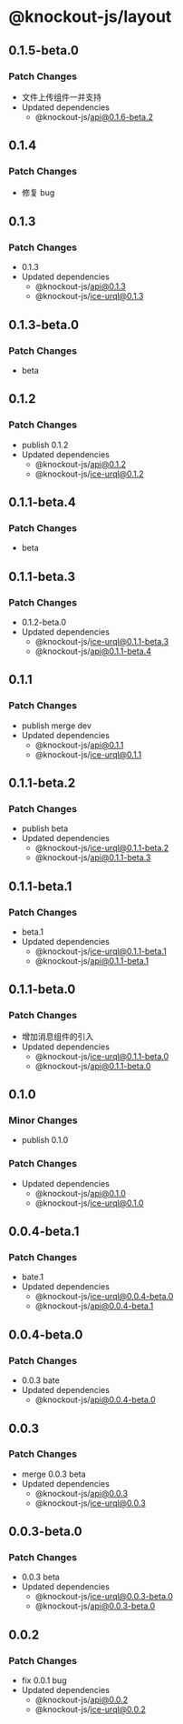# @knockout-js/layout

## 0.1.5-beta.0

### Patch Changes

- 文件上传组件一并支持
- Updated dependencies
  - @knockout-js/api@0.1.6-beta.2

## 0.1.4

### Patch Changes

- 修复 bug

## 0.1.3

### Patch Changes

- 0.1.3
- Updated dependencies
  - @knockout-js/api@0.1.3
  - @knockout-js/ice-urql@0.1.3

## 0.1.3-beta.0

### Patch Changes

- beta

## 0.1.2

### Patch Changes

- publish 0.1.2
- Updated dependencies
  - @knockout-js/api@0.1.2
  - @knockout-js/ice-urql@0.1.2

## 0.1.1-beta.4

### Patch Changes

- beta

## 0.1.1-beta.3

### Patch Changes

- 0.1.2-beta.0
- Updated dependencies
  - @knockout-js/ice-urql@0.1.1-beta.3
  - @knockout-js/api@0.1.1-beta.4

## 0.1.1

### Patch Changes

- publish merge dev
- Updated dependencies
  - @knockout-js/api@0.1.1
  - @knockout-js/ice-urql@0.1.1

## 0.1.1-beta.2

### Patch Changes

- publish beta
- Updated dependencies
  - @knockout-js/ice-urql@0.1.1-beta.2
  - @knockout-js/api@0.1.1-beta.3

## 0.1.1-beta.1

### Patch Changes

- beta.1
- Updated dependencies
  - @knockout-js/ice-urql@0.1.1-beta.1
  - @knockout-js/api@0.1.1-beta.1

## 0.1.1-beta.0

### Patch Changes

- 增加消息组件的引入
- Updated dependencies
  - @knockout-js/ice-urql@0.1.1-beta.0
  - @knockout-js/api@0.1.1-beta.0

## 0.1.0

### Minor Changes

- publish 0.1.0

### Patch Changes

- Updated dependencies
  - @knockout-js/api@0.1.0
  - @knockout-js/ice-urql@0.1.0

## 0.0.4-beta.1

### Patch Changes

- bate.1
- Updated dependencies
  - @knockout-js/ice-urql@0.0.4-beta.0
  - @knockout-js/api@0.0.4-beta.1

## 0.0.4-beta.0

### Patch Changes

- 0.0.3 bate
- Updated dependencies
  - @knockout-js/api@0.0.4-beta.0

## 0.0.3

### Patch Changes

- merge 0.0.3 beta
- Updated dependencies
  - @knockout-js/api@0.0.3
  - @knockout-js/ice-urql@0.0.3

## 0.0.3-beta.0

### Patch Changes

- 0.0.3 beta
- Updated dependencies
  - @knockout-js/ice-urql@0.0.3-beta.0
  - @knockout-js/api@0.0.3-beta.0

## 0.0.2

### Patch Changes

- fix 0.0.1 bug
- Updated dependencies
  - @knockout-js/api@0.0.2
  - @knockout-js/ice-urql@0.0.2
